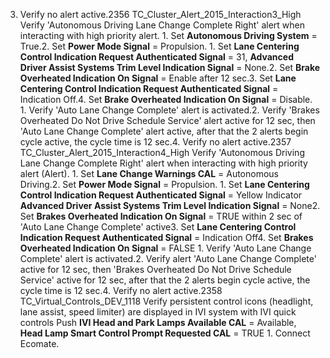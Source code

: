 3. Verify no alert active.2356 TC_Cluster_Alert_2015_Interaction3_High Verify 'Autonomous Driving Lane Change Complete Right' alert when interacting with high priority alert. 1. Set **Autonomous Driving System** = True.2. Set **Power Mode Signal** = Propulsion. 1. Set **Lane Centering Control Indication Request Authenticated Signal** = 31, **Advanced Driver Assist Systems Trim Level Indication Signal** = None.2. Set **Brake Overheated Indication On Signal** = Enable after 12 sec.3. Set **Lane Centering Control Indication Request Authenticated Signal** = Indication Off.4. Set **Brake Overheated Indication On Signal** = Disable. 1. Verify 'Auto Lane Change Complete' alert is activated.2. Verify 'Brakes Overheated Do Not Drive Schedule Service' alert active for 12 sec, then 'Auto Lane Change Complete' alert active, after that the 2 alerts begin cycle active, the cycle time is 12 sec.4. Verify no alert active.2357 TC_Cluster_Alert_2015_Interaction4_High Verify 'Autonomous Driving Lane Change Complete Right' alert when interacting with high priority alert (Alert). 1. Set **Lane Change Warnings CAL** = Autonomous Driving.2. Set **Power Mode Signal** = Propulsion. 1. Set **Lane Centering Control Indication Request Authenticated Signal** = Yellow Indicator **Advanced Driver Assist Systems Trim Level Indication Signal** = None2. Set **Brakes Overheated Indication On Signal** = TRUE within 2 sec of 'Auto Lane Change Complete' active3. Set **Lane Centering Control Indication Request Authenticated Signal** = Indication Off4. Set **Brakes Overheated Indication On Signal** = FALSE 1. Verify 'Auto Lane Change Complete' alert is activated.2. Verify alert 'Auto Lane Change Complete' active for 12 sec, then 'Brakes Overheated Do Not Drive Schedule Service' active for 12 sec, after that the 2 alerts begin cycle active, the cycle time is 12 sec.4. Verify no alert active.2358 TC_Virtual_Controls_DEV_1118 Verify persistent control icons (headlight, lane assist, speed limiter) are displayed in IVI system with IVI quick controls Push **IVI Head and Park Lamps Available CAL** = Available, **Head Lamp Smart Control Prompt Requested CAL** = TRUE 1. Connect Ecomate.